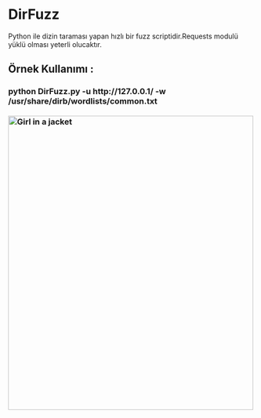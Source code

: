 # DirFuzz
Python ile dizin taraması yapan hızlı bir fuzz scriptidir.Requests modulü yüklü olması yeterli olucaktır.
<br>
<h2> Örnek Kullanımı : </h2>
<h3>python DirFuzz.py -u http://127.0.0.1/ -w /usr/share/dirb/wordlists/common.txt
<br>
<br>
  
<img src="https://imgur.com/BYwXUc0" alt="Girl in a jacket" style="width:500px;height:600px;"> 
